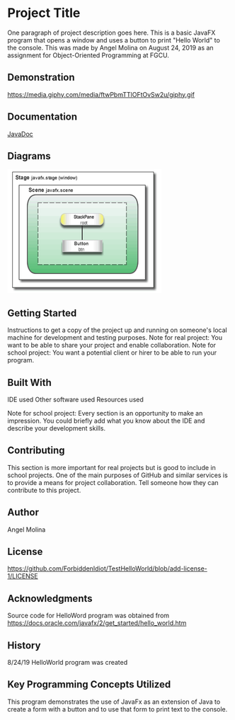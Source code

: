 # Project Title
One paragraph of project description goes here.
This is a basic JavaFX program that opens a window and uses a button to print "Hello World" to the console. This was made by Angel Molina on August 24, 2019 as an assignment for Object-Oriented Programming at FGCU.

## Demonstration
https://media.giphy.com/media/ftwPbmTTlOFtOvSw2u/giphy.gif

## Documentation
[JavaDoc](https://github.com/ForbiddenIdiot/TestHelloWorld/blob/master/index.html)

## Diagrams
![Alt text](https://github.com/ForbiddenIdiot/TestHelloWorld/blob/master/helloworld_scenegraph.png) 

## Getting Started
Instructions to get a copy of the project up and running on someone's local machine for development and testing purposes. 
Note for real project: You want to be able to share your project and enable collaboration. 
Note for school project: You want a potential client or hirer to be able to run your program.

## Built With
IDE used
Other software used
Resources used

Note for school project: Every section is an opportunity to make an impression. You could briefly add what you know about the IDE and describe your development skills.
## Contributing
This section is more important for real projects but is good to include in school projects. 
One of the main purposes of GitHub and similar services is to provide a means for project collaboration. 
Tell someone how they can contribute to this project.

## Author
Angel Molina

## License
https://github.com/ForbiddenIdiot/TestHelloWorld/blob/add-license-1/LICENSE

## Acknowledgments
Source code for HelloWord program was obtained from https://docs.oracle.com/javafx/2/get_started/hello_world.htm

## History
8/24/19 HelloWorld program was created

## Key Programming Concepts Utilized
This program demonstrates the use of JavaFx as an extension of Java to create a form with a button and to use that form to print text to the console.
